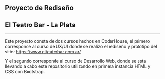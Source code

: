 ## Proyecto de Rediseño 
## **El Teatro Bar - La Plata**
---

Este proyecto consta de dos cursos hechos en CoderHouse, el primero corresponde al curso de UX/UI donde se realizo el rediseño y prototipo del sitio: https://www.elteatrobar.com.ar/.

Y el segundo corresponde al curso de Desarrollo Web, donde se esta llevando a cabo este repositorio utilizando en primera instancia HTML y CSS con Bootstrap.
